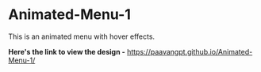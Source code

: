 # Animated-Menu-1
This is an animated menu with hover effects.

**Here's the link to view the design -**
https://paavangpt.github.io/Animated-Menu-1/
